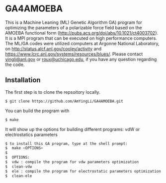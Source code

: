 # GA4AMOEBA
This is a Machine Leaning (ML) Genetic Algorithm GA) program for optimizing the parameters of a polarizable force field based on the  AMOEBA functional form (http://pubs.acs.org/doi/abs/10.1021/ct4003702).  It is a MPI program that can be executed on high performance computers. The ML/GA codes were utilized computers at Argonne National Laboratory, on http://status.alcf.anl.gov/cooley/activity and https://www.lcrc.anl.gov/systems/resources/blues/. Please contact yingli@anl.gov or roux@uchicago.edu, if you have any question regarding the code.

<a id="installation"></a>
## Installation
The first step is to clone the repsoitory locally.

```bash
$ git clone https://github.com/AmYingLi/GA4AMOEBA.git
```
 
You can build the program with

```bash
$ make
```

It will show up the options for building different programs: vdW or electrostatics parameters

```bash
$ to install this GA program, type at the shell prompt:
$  make <OPTIONS>
$  
$  OPTIONS:
$  vdw : compile the program for vdw parameters optimization
$  clean-vdw
$  ele : compile the program for electrostatic parameters optimization
$  clean-ele
```
